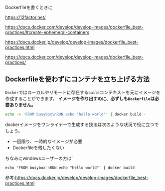 ﻿



Dockerfileを書くときに



https://12factor.net/


https://docs.docker.com/develop/develop-images/dockerfile_best-practices/#create-ephemeral-containers

https://docs.docker.jp/develop/develop-images/dockerfile_best-practices.html


https://docs.docker.com/develop/develop-images/dockerfile_best-practices/




## Dockerfileを使わずにコンテナを立ち上げる方法

`Docker`ではローカルやリモートに存在する`build`コンテキストを元にイメージを作成することができます。
**イメージを作り出すのに、必ずしも`Dockerfile`は必要ありません。**

```sh
echo -e 'FROM busybox\nRUN echo "hello world"' | docker build -
```

dockerイメージをワンライナーで生成する技法は次のような状況で役に立つでしょう。

- 一回限り、一時的なイメージが必要
- Dockerfileを残したくない

ちなみにwindowsユーザーの方は`

```
echo 'FROM busybox`nRUN echo "hello world"' | docker build 
```



参考:https://docs.docker.jp/develop/develop-images/dockerfile_best-practices.html


